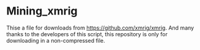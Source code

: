 # Mining_xmrig
Thise a file for downloads from https://github.com/xmrig/xmrig. And many thanks to the developers of this script, this repository is only for downloading in a non-compressed file.
